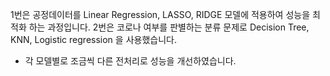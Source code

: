  1번은 공정데이터를 Linear Regression, LASSO, RIDGE 모델에 적용하여 성능을 최적화 하는 과정입니다.
 2번은 코로나 여부를 판별하는 분류 문제로 Decision Tree, KNN, Logistic regression 을 사용했습니다.
+ 각 모델별로 조금씩 다른 전처리로 성능을 개선하였습니다. 
